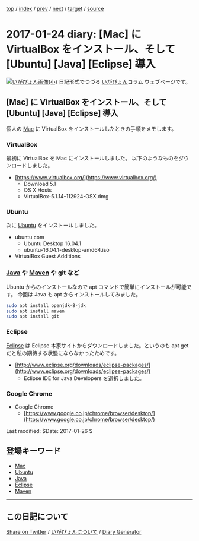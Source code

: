 [top](https://igapyon.github.io/diary/) 
 / [index](https://igapyon.github.io/diary/2017/index.html) 
 / [prev](https://igapyon.github.io/diary/2017/ig170123.html) 
 / [next](https://igapyon.github.io/diary/2017/ig170125.html) 
 / [target](https://igapyon.github.io/diary/2017/ig170124.html) 
 / [source](https://github.com/igapyon/diary/blob/gh-pages/2017/ig170124.html.src.md) 

2017-01-24 diary: [Mac] に VirtualBox をインストール、そして [Ubuntu] [Java] [Eclipse] 導入
=====================================================================================================
[![いがぴょん画像(小)](https://igapyon.github.io/diary/images/iga200306s.jpg "いがぴょん")](https://igapyon.github.io/diary/memo/memoigapyon.html) 日記形式でつづる [いがぴょん](https://igapyon.github.io/diary/memo/memoigapyon.html)コラム ウェブページです。

## [Mac] に VirtualBox をインストール、そして [Ubuntu] [Java] [Eclipse] 導入

個人の [Mac](../keyword/mac.html) に VirtualBox をインストールしたときの手順をメモします。

### VirtualBox

最初に VirtualBox を Mac にインストールしました。
以下のようなものをダウンロードしました。

* [https://www.virtualbox.org/](https://www.virtualbox.org/)
  * Download 5.1
  * OS X Hosts
  * VirtualBox-5.1.14-112924-OSX.dmg

### Ubuntu

次に [Ubuntu](../keyword/ubuntu.html) をインストールしました。

* ubuntu.com
  * Ubuntu Desktop 16.04.1
  * ubuntu-16.04.1-desktop-amd64.iso
* VirtualBox Guest Additions

### [Java](../keyword/java.html) や [Maven](../keyword/maven.html) や git など

Ubuntu からのインストールなので apt コマンドで簡単にインストールが可能です。
今回は Java も apt からインストールしてみました。

```sh
sudo apt install openjdk-8-jdk
sudo apt install maven
sudo apt install git
```

### Eclipse

[Eclipse](../keyword/eclipse.html) は Eclipse 本家サイトからダウンロードしました。というのも apt get だと私の期待する状態にならなかったためです。

* [http://www.eclipse.org/downloads/eclipse-packages/](http://www.eclipse.org/downloads/eclipse-packages/)
  * Eclipse IDE for Java Developers を選択しました。

### Google Chrome

* Google Chrome
  * [https://www.google.co.jp/chrome/browser/desktop/](https://www.google.co.jp/chrome/browser/desktop/)

Last modified: $Date: 2017-01-26 $

## 登場キーワード

* [Mac](../keyword/mac.html)
* [Ubuntu](../keyword/ubuntu.html)
* [Java](../keyword/java.html)
* [Eclipse](../keyword/eclipse.html)
* [Maven](../keyword/maven.html)

----------------------------------------------------------------------------------------------------

## この日記について

[Share on Twitter](https://twitter.com/intent/tweet?hashtags=igapyon%2Cdiary%2C%E3%81%84%E3%81%8C%E3%81%B4%E3%82%87%E3%82%93%2CMac%2CUbuntu%2CJava%2CEclipse%2CMaven&text=%5BMac%5D+%E3%81%AB+VirtualBox+%E3%82%92%E3%82%A4%E3%83%B3%E3%82%B9%E3%83%88%E3%83%BC%E3%83%AB%E3%80%81%E3%81%9D%E3%81%97%E3%81%A6+%5BUbuntu%5D+%5BJava%5D+%5BEclipse%5D+%E5%B0%8E%E5%85%A5&url=https%3A%2F%2Figapyon.github.io%2Fdiary%2F2017%2Fig170124.html) / [いがぴょんについて](https://igapyon.github.io/diary/memo/memoigapyon.html) / [Diary Generator](https://github.com/igapyon/igapyonv3)
